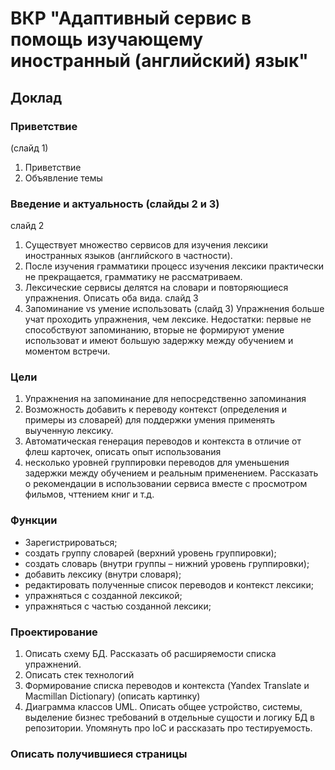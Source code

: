# ВКР "Адаптивный сервис в помощь изучающему иностранный (английский) язык"

## Доклад

### Приветствие
(слайд 1)

1. Приветствие
2. Объявление темы

### Введение и актуальность (слайды 2 и 3)

слайд 2
1. Существует множество сервисов для изучения лексики иностранных языков (английского в частности).
2. После изучения грамматики процесс изучения лексики практически не прекращается, грамматику не рассматриваем.
3. Лексические сервисы делятся на словари и повторяющиеся упражнения. Описать оба вида.
слайд 3
2. Запоминание vs умение использовать (слайд 3) Упражнения больше учат проходить
   упражнения, чем лексике. Недостатки: первые не способствуют запоминанию,
   вторые не формируют умение использоват и имеют большую задержку между
   обучением и моментом встречи.

### Цели

1. Упражнения на запоминание для непосредственно запоминания
2. Возможность добавить к переводу контекст (определения и примеры из словарей) для поддержки умения применять выученную лексику.
3. Автоматическая генерация переводов и контекста в отличие от флеш карточек, описать опыт использования
4. несколько уровней группировки переводов для уменьшения задержки между обучением и реальным применением. Рассказать о рекомендации в использовании сервиса вместе с просмотром фильмов, чттением книг и т.д.

### Функции

- Зарегистрироваться;
- создать группу словарей (верхний уровень группировки);
- создать словарь (внутри группы – нижний уровень группировки);
- добавить лексику (внутри словаря);
- редактировать полученные список переводов и контекст лексики;
- упражняться с созданной лексикой;
- упражняться с частью созданной лексики;

### Проектирование

1. Описать схему БД. Рассказать об расширяемости списка упражнений.
2. Описать стек технологий
3. Формирование списка переводов и контекста (Yandex Translate и Macmillan Dictionary) (описать картинку)
4. Диаграмма классов UML. Описать общее устройство, системы, выделение бизнес требований в отдельные сущости и логику БД в репозитории. Упомянуть про IoС и рассказать про тестируемость.

### Описать получившиеся страницы